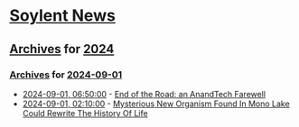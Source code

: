 # [Soylent News](../../../README.md)

## [Archives](../../index.md) for [2024](../index.md)

### [Archives](../../index.md) for [2024-09-01](index.md)

* [2024-09-01, 06:50:00](https://soylentnews.org/article.pl?sid=24/08/31/1523204&from=rss) - [End of the Road: an AnandTech Farewell](https://soylentnews.org/article.pl?sid=24/08/31/1523204&from=rss)
* [2024-09-01, 02:10:00](https://soylentnews.org/article.pl?sid=24/08/31/1512244&from=rss) - [Mysterious New Organism Found In Mono Lake Could Rewrite The History Of Life](https://soylentnews.org/article.pl?sid=24/08/31/1512244&from=rss)
